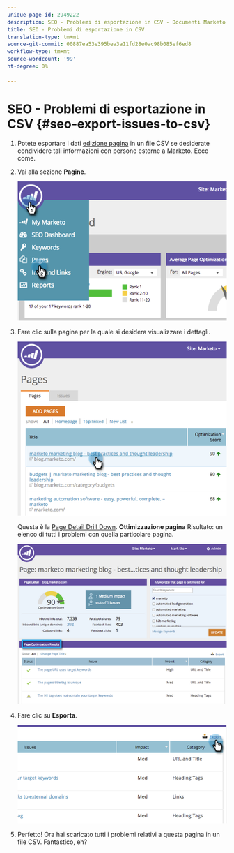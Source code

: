 ```yaml
---
unique-page-id: 2949222
description: SEO - Problemi di esportazione in CSV - Documenti Marketo - Documentazione prodotto
title: SEO - Problemi di esportazione in CSV
translation-type: tm+mt
source-git-commit: 00887ea53e395bea3a11fd28e0ac98b085ef6ed8
workflow-type: tm+mt
source-wordcount: '99'
ht-degree: 0%

---
```



# SEO - Problemi di esportazione in CSV {#seo-export-issues-to-csv}

1. Potete esportare i dati [edizione pagina](seo-understanding-pages.md) in un file CSV se desiderate condividere tali informazioni con persone esterne a Marketo. Ecco come.
1. Vai alla sezione **Pagine**.

   ![](assets/image2014-9-18-13-3a16-3a5.png)

1. Fare clic sulla pagina per la quale si desidera visualizzare i dettagli.

   ![](assets/image2014-9-18-13-3a16-3a8.png)

   Questa è la [Page Detail Drill Down](seo-using-the-page-detail-drill-down.md). **Ottimizzazione pagina** Risultato: un elenco di tutti i problemi con quella particolare pagina.

   ![](assets/image2014-9-18-13-3a16-3a12.png)

1. Fare clic su **Esporta**.

   ![](assets/image2014-9-18-13-3a16-3a39.png)

1. Perfetto! Ora hai scaricato tutti i problemi relativi a questa pagina in un file CSV. Fantastico, eh?

